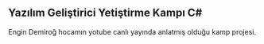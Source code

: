## Yazılım Geliştirici Yetiştirme Kampı C#

Engin Demiroğ hocamın yotube canlı yayında anlatmış olduğu  kamp projesi.
